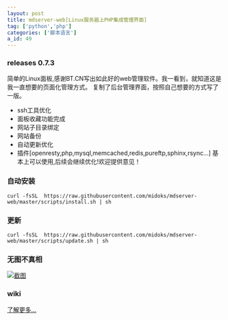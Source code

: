 ```yaml
---
layout: post
title: mdserver-web[Linux服务器上PHP集成管理界面]
tag: ['python','php']
categories: ['脚本语言']
a_id: 49
---
```


### releases 0.7.3
简单的Linux面板,感谢BT.CN写出如此好的web管理软件。我一看到，就知道这是我一直想要的页面化管理方式。
复制了后台管理界面，按照自己想要的方式写了一版。
* ssh工具优化
* 面板收藏功能完成
* 网站子目录绑定
* 网站备份
* 自动更新优化
* 插件[openresty,php,mysql,memcached,redis,pureftp,sphinx,rsync...]
基本上可以使用,后续会继续优化!欢迎提供意见！

### 自动安装
```
curl -fsSL  https://raw.githubusercontent.com/midoks/mdserver-web/master/scripts/install.sh | sh
```

### 更新

```
curl -fsSL  https://raw.githubusercontent.com/midoks/mdserver-web/master/scripts/update.sh | sh
```

### 无图不真相
[![截图](https://raw.githubusercontent.com/midoks/mdserver-web/master/route/static/mdw.jpg)](https://raw.githubusercontent.com/midoks/mdserver-web/master/route/static/mdw.jpg)

### wiki
[了解更多...](https://github.com/midoks/mdserver-web/wiki)


